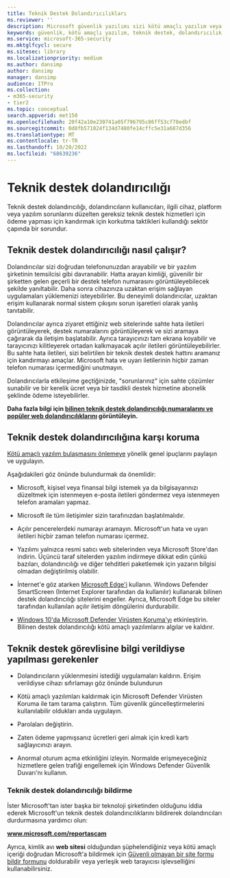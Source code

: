 ```yaml
---
title: Teknik Destek Dolandırıcılıkları
ms.reviewer: ''
description: Microsoft güvenlik yazılımı sizi kötü amaçlı yazılım veya virüs taraması iddia eden ve ardından sahte algılamalar ve uyarılar gösteren teknik destek dolandırıcılıklarından koruyabilir.
keywords: güvenlik, kötü amaçlı yazılım, teknik destek, dolandırıcılık, koruma, hile, sahtekarlık, sahte, hata iletileri, rapor, sahte güvenlik yazılımı, sahte, virüsten koruma, sahte yazılım, sahte, tehditler, ücret, kaldırma ücreti, yükseltme, kaldırma için ödeme, tam sürüm yükleme, deneme, çok sayıda tehdit, tarayıcı, tarama, temiz, bilgisayar, güvenlik, program, XP ev güvenliği, sahte Microsoft, etkinleştirme, taramayı etkinleştirme, virüsten koruma, uyarılar, açılır pencereler, güvenlik uyarıları, güvenlik açılır pencereleri teknik destek dolandırıcılıkları,  sahte Microsoft hata bildirimi, sahte virüs uyarısı, sahte ürün süre sonu, sahte Windows etkinleştirmesi, dolandırıcılık web sayfaları, dolandırıcılık telefon numaraları, telefon numaraları, MMPC, WDSI, Microsoft Kötü Amaçlı Yazılımdan Koruma Merkezi, teknik destek dolandırıcılığı numaraları
ms.service: microsoft-365-security
ms.mktglfcycl: secure
ms.sitesec: library
ms.localizationpriority: medium
ms.author: dansimp
author: dansimp
manager: dansimp
audience: ITPro
ms.collection:
- m365-security
- tier2
ms.topic: conceptual
search.appverid: met150
ms.openlocfilehash: 20f42a10e230741a05f796795c86ff53cf78edbf
ms.sourcegitcommit: 0d8fb571024f134d7480fe14cffc5e31a687d356
ms.translationtype: MT
ms.contentlocale: tr-TR
ms.lasthandoff: 10/20/2022
ms.locfileid: "68639236"
---
```

# <a name="tech-support-scams"></a>Teknik destek dolandırıcılığı

Teknik destek dolandırıcılığı, dolandırıcıların kullanıcıları, ilgili cihaz, platform veya yazılım sorunlarını düzelten gereksiz teknik destek hizmetleri için ödeme yapması için kandırmak için korkutma taktikleri kullandığı sektör çapında bir sorundur.

## <a name="how-tech-support-scams-work"></a>Teknik destek dolandırıcılığı nasıl çalışır?

Dolandırıcılar sizi doğrudan telefonunuzdan arayabilir ve bir yazılım şirketinin temsilcisi gibi davranabilir. Hatta arayan kimliği, güvenilir bir şirketten gelen geçerli bir destek telefon numarasını görüntüleyebilecek şekilde yanıltabilir. Daha sonra cihazınıza uzaktan erişim sağlayan uygulamaları yüklemenizi isteyebilirler. Bu deneyimli dolandırıcılar, uzaktan erişim kullanarak normal sistem çıkışını sorun işaretleri olarak yanlış tanıtabilir.

Dolandırıcılar ayrıca ziyaret ettiğiniz web sitelerinde sahte hata iletileri görüntüleyerek, destek numaralarını görüntüleyerek ve sizi aramaya çağırarak da iletişim başlatabilir. Ayrıca tarayıcınızı tam ekrana koyabilir ve tarayıcınızı kilitleyerek ortadan kalkmayacak açılır iletileri görüntüleyebilirler. Bu sahte hata iletileri, sizi belirtilen bir teknik destek destek hattını aramanız için kandırmayı amaçlar. Microsoft hata ve uyarı iletilerinin hiçbir zaman telefon numarası içermediğini unutmayın.

Dolandırıcılarla etkileşime geçtiğinizde, "sorunlarınız" için sahte çözümler sunabilir ve bir kerelik ücret veya bir tasdikli destek hizmetine abonelik şeklinde ödeme isteyebilirler.

**Daha fazla bilgi için [bilinen teknik destek dolandırıcılığı numaralarını ve popüler web dolandırıcılıklarını](https://support.microsoft.com/help/4013405/windows-protect-from-tech-support-scams) görüntüleyin.**

## <a name="how-to-protect-against-tech-support-scams"></a>Teknik destek dolandırıcılığına karşı koruma

[Kötü amaçlı yazılım bulaşmasını önlemeye](prevent-malware-infection.md) yönelik genel ipuçlarını paylaşın ve uygulayın.

Aşağıdakileri göz önünde bulundurmak da önemlidir:

* Microsoft, kişisel veya finansal bilgi istemek ya da bilgisayarınızı düzeltmek için istenmeyen e-posta iletileri göndermez veya istenmeyen telefon aramaları yapmaz.

* Microsoft ile tüm iletişimler sizin tarafınızdan başlatılmalıdır.

* Açılır pencerelerdeki numarayı aramayın. Microsoft'un hata ve uyarı iletileri hiçbir zaman telefon numarası içermez.

* Yazılımı yalnızca resmi satıcı web sitelerinden veya Microsoft Store'dan indirin. Üçüncü taraf sitelerden yazılım indirmeye dikkat edin çünkü bazıları, dolandırıcılığı ve diğer tehditleri paketlemek için yazarın bilgisi olmadan değiştirilmiş olabilir.

* İnternet'e göz atarken [Microsoft Edge'i](https://www.microsoft.com/windows/microsoft-edge) kullanın. Windows Defender SmartScreen (Internet Explorer tarafından da kullanılır) kullanarak bilinen destek dolandırıcılığı sitelerini engeller. Ayrıca, Microsoft Edge bu siteler tarafından kullanılan açılır iletişim döngülerini durdurabilir.

* [Windows 10'da Microsoft Defender Virüsten Koruma'yı](/microsoft-365/security/defender-endpoint/microsoft-defender-antivirus-in-windows-10) etkinleştirin. Bilinen destek dolandırıcılığı kötü amaçlı yazılımlarını algılar ve kaldırır.

## <a name="what-to-do-if-information-has-been-given-to-a-tech-support-person"></a>Teknik destek görevlisine bilgi verildiyse yapılması gerekenler

* Dolandırıcıların yüklenmesini istediği uygulamaları kaldırın. Erişim verildiyse cihazı sıfırlamayı göz önünde bulundurun

* Kötü amaçlı yazılımları kaldırmak için Microsoft Defender Virüsten Koruma ile tam tarama çalıştırın. Tüm güvenlik güncelleştirmelerini kullanılabilir oldukları anda uygulayın.

* Parolaları değiştirin.

* Zaten ödeme yapmışsanız ücretleri geri almak için kredi kartı sağlayıcınızı arayın.

* Anormal oturum açma etkinliğini izleyin. Normalde erişmeyeceğiniz hizmetlere gelen trafiği engellemek için Windows Defender Güvenlik Duvarı'nı kullanın.

### <a name="reporting-tech-support-scams"></a>Teknik destek dolandırıcılığı bildirme

İster Microsoft'tan ister başka bir teknoloji şirketinden olduğunu iddia ederek Microsoft'un teknik destek dolandırıcılıklarını bildirerek dolandırıcıları durdurmasına yardımcı olun:

<b>www.microsoft.com/reportascam</b>

Ayrıca, kimlik avı **web sitesi** olduğundan şüphelendiğiniz veya kötü amaçlı içeriği doğrudan Microsoft'a bildirmek için [Güvenli olmayan bir site formu bildir formunu](https://www.microsoft.com/wdsi/support/report-unsafe-site) doldurabilir veya yerleşik web tarayıcısı işlevselliğini kullanabilirsiniz.